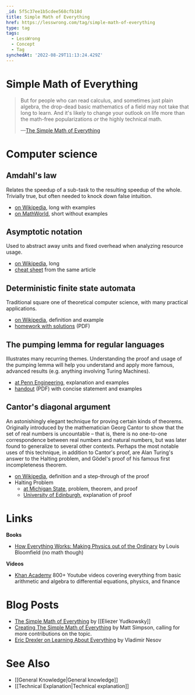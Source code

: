```yaml
---
_id: 5f5c37ee1b5cdee568cfb18d
title: Simple Math of Everything
href: https://lesswrong.com/tag/simple-math-of-everything
type: tag
tags:
  - LessWrong
  - Concept
  - Tag
synchedAt: '2022-08-29T11:13:24.429Z'
---
```

# Simple Math of Everything

> But for people who can read calculus, and sometimes just plain algebra, the drop-dead basic mathematics of a field may not take that long to learn. And it's likely to change your outlook on life more than the math-free popularizations *or* the highly technical math.
> 
> —[The Simple Math of Everything](http://lesswrong.com/lw/l7/the_simple_math_of_everything/)

Computer science
================

Amdahl's law
------------

Relates the speedup of a sub-task to the resulting speedup of the whole. Trivially true, but often needed to knock down false intuition.

*   [on Wikipedia](http://en.wikipedia.org/wiki/Amdahl%27s_law), long with examples
*   [on MathWorld](http://demonstrations.wolfram.com/AmdahlsLaw/), short without examples

Asymptotic notation
-------------------

Used to abstract away units and fixed overhead when analyzing resource usage.

*   [on Wikipedia](http://en.wikipedia.org/wiki/Big_O_notation), long
*   [cheat sheet](http://en.wikipedia.org/wiki/Big_O_notation#The_family_of_Bachmann.E2.80.93Landau_notations) from the same article

Deterministic finite state automata
-----------------------------------

Traditional square one of theoretical computer science, with many practical applications.

*   [on Wikipedia](http://en.wikipedia.org/wiki/Deterministic_finite_state_machine), definition and example
*   [homework with solutions](http://www.cs.utexas.edu/users/cline/ear/automata/CS341-Fall-2004-Packet/2-Homework/Home04DetFSAs.pdf) (PDF)

The pumping lemma for regular languages
---------------------------------------

Illustrates many recurring themes. Understanding the proof and usage of the pumping lemma will help you understand and apply more famous, advanced results (e.g. anything involving Turing Machines).

*   [at Penn Engineering](http://www.seas.upenn.edu/~cit596/notes/dave/pumping0.html), explanation and examples
*   [handout](http://mtc.epfl.ch/courses/TCS-2009/notes/5.pdf) (PDF) with concise statement and examples

Cantor's diagonal argument
--------------------------

An astonishingly elegant technique for proving certain kinds of theorems. Originally introduced by the mathematician Georg Cantor to show that the set of real numbers is uncountable – that is, there is no one-to-one correspondence between real numbers and natural numbers, but was later found to generalize to several other contexts. Perhaps the most notable uses of this technique, in addition to Cantor's proof, are Alan Turing's answer to the Halting problem, and Gödel's proof of his famous first incompleteness theorem.

*   [on Wikipedia](http://en.wikipedia.org/wiki/Cantor%27s_diagonal_argument), definition and a step-through of the proof
*   Halting Problem
    *   [at Michigan State](http://www.cse.msu.edu/~torng/Classes/Archives/cps860.95/Documents/Halting/Halting.html), problem, theorem, and proof
    *   [University of Edinburgh](http://www.ling.ed.ac.uk/~gpullum/loopsnoop.html), explanation of proof

Links
=====

**Books**

*   [How Everything Works: Making Physics out of the Ordinary](http://www.amazon.com/How-Everything-Works-Physics-Ordinary/dp/047174817X/) by Louis Bloomfield (no math though)

**Videos**

*   [Khan Academy](http://www.khanacademy.org/) 800+ Youtube videos covering everything from basic arithmetic and algebra to differential equations, physics, and finance

Blog Posts
==========

*   [The Simple Math of Everything](http://lesswrong.com/lw/l7/the_simple_math_of_everything/) by [[Eliezer Yudkowsky]]
*   [Creating The Simple Math of Everything](http://lesswrong.com/lw/13f/creating_the_simple_math_of_everything/) by Matt Simpson, calling for more contributions on the topic.
*   [Eric Drexler on Learning About Everything](http://lesswrong.com/lw/gl/eric_drexler_on_learning_about_everything/) by Vladimir Nesov

See Also
========

*   [[General Knowledge|General knowledge]]
*   [[Technical Explanation|Technical explanation]]